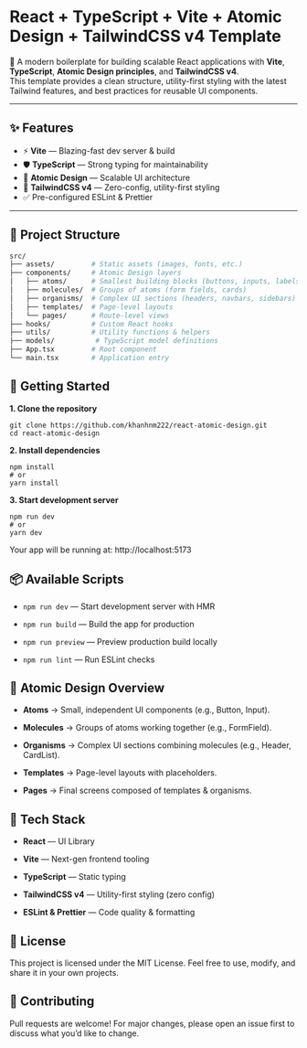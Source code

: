 # React + TypeScript + Vite + Atomic Design + TailwindCSS v4 Template

🚀 A modern boilerplate for building scalable React applications with **Vite**, **TypeScript**, **Atomic Design principles**, and **TailwindCSS v4**.  
This template provides a clean structure, utility-first styling with the latest Tailwind features, and best practices for reusable UI components.

---

## ✨ Features

- ⚡ **Vite** — Blazing-fast dev server & build  
- 🛡 **TypeScript** — Strong typing for maintainability  
- 🧩 **Atomic Design** — Scalable UI architecture  
- 🎨 **TailwindCSS v4** — Zero-config, utility-first styling  
- ✅ Pre-configured ESLint & Prettier

---

## 📂 Project Structure

```bash
src/
├── assets/         # Static assets (images, fonts, etc.)
├── components/     # Atomic Design layers
│   ├── atoms/      # Smallest building blocks (buttons, inputs, labels)
│   ├── molecules/  # Groups of atoms (form fields, cards)
│   ├── organisms/  # Complex UI sections (headers, navbars, sidebars)
│   ├── templates/  # Page-level layouts
│   └── pages/      # Route-level views
├── hooks/          # Custom React hooks
├── utils/          # Utility functions & helpers
├── models/          # TypeScript model definitions
├── App.tsx         # Root component
└── main.tsx        # Application entry
```

## 🚀 Getting Started
**1. Clone the repository**
```
git clone https://github.com/khanhnm222/react-atomic-design.git
cd react-atomic-design

```

**2. Install dependencies**
```
npm install
# or
yarn install
```
**3. Start development server**
```
npm run dev
# or
yarn dev
```

Your app will be running at: http://localhost:5173

## 📦 Available Scripts

- ```npm run dev``` — Start development server with HMR

- ```npm run build``` — Build the app for production

- ```npm run preview``` — Preview production build locally

- ```npm run lint``` — Run ESLint checks

## 🧩 Atomic Design Overview

- **Atoms** → Small, independent UI components (e.g., Button, Input).

- **Molecules** → Groups of atoms working together (e.g., FormField).

- **Organisms** → Complex UI sections combining molecules (e.g., Header, CardList).

- **Templates** → Page-level layouts with placeholders.

- **Pages** → Final screens composed of templates & organisms.

## 📖 Tech Stack

- **React**
 — UI Library

- **Vite**
 — Next-gen frontend tooling

- **TypeScript**
 — Static typing

- **TailwindCSS v4**
 — Utility-first styling (zero config)

- **ESLint & Prettier**
 — Code quality & formatting

## 📝 License
This project is licensed under the MIT License.
Feel free to use, modify, and share it in your own projects.

## 🙌 Contributing

Pull requests are welcome!
For major changes, please open an issue first to discuss what you’d like to change.